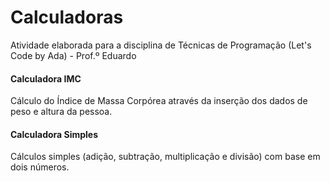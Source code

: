 # Calculadoras

Atividade elaborada para a disciplina de Técnicas de Programação (Let's Code by Ada) - Prof.º Eduardo <br>

#### Calculadora IMC <br>
Cálculo do Índice de Massa Corpórea através da inserção dos dados de peso e altura da pessoa.<br>
#### Calculadora Simples<br>
Cálculos simples (adição, subtração, multiplicação e divisão) com base em dois números.
